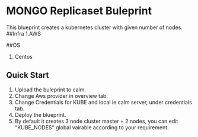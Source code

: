 # MONGO Replicaset Buleprint

This blueprint creates a kubernetes cluster with given number of nodes.
##Infra
 1.AWS

##OS
 1. Centos

## Quick Start
 1. Upload the buleprint to calm.
 2. Change Aws provider in overview tab.
 3. Change Credentials for KUBE and local ie calm server, under credentials tab.
 4. Deploy the blueprint.
 5. By default it creates 3 node cluster master + 2 nodes, you can edit "KUBE_NODES" global vairable according to your requirement.
